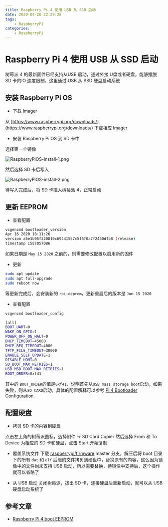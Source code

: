 ```yaml
---
title: Raspberry Pi 4 使用 USB 从 SSD 启动
date: 2020-09-20 22:29:28
tags:
    - RaspberryPi
categories: 
    - RaspberryPi
---
```


# Raspberry Pi 4 使用 USB 从 SSD 启动

树莓派 4 的最新固件已经支持从USB 启动，通过外接 U盘或者硬盘，能够摆脱 SD 卡的IO 速度限制，这里通过 USB 从 SSD 硬盘启动系统

## 安装 Raspberry Pi OS

- 下载 Imager 

从 [https://www.raspberrypi.org/downloads/](https://www.raspberrypi.org/downloads/) 下载相应 Imager

- 安装 Raspberry Pi OS 到 SD 卡中

选择第一个镜像

![RaspberryPiOS-install-1.png](https://hellowoodes.oss-cn-beijing.aliyuncs.com/picture/RaspberryPiOS-install-1.png)

然后选择 SD 卡后写入

![RaspberryPiOS-install-2.png](https://hellowoodes.oss-cn-beijing.aliyuncs.com/picture/RaspberryPiOS-install-2.png)

待写入完成后，将 SD 卡插入树莓派 4，正常启动

## 更新 EEPROM

- 查看配置

```bash
vcgencmd bootloader_version
Apr 16 2020 18:11:26
version a5e1b95f320810c69441557c5f5f0a7f2460dfb8 (release)
timestamp 1587057086
```

如果日期是 `May 15 2020` 之前的，则需要修改配置以启用新的固件

- 更新 

```bash
sudo apt update
sudo apt full-upgrade
sudo reboot now
```

等更新完成后，会安装新的 `rpi-eeprom`，更新重启后的版本是 `Jun 15 2020`

- 查看配置

```bash
vcgencmd bootloader_config

[all]
BOOT_UART=0
WAKE_ON_GPIO=1
POWER_OFF_ON_HALT=0
DHCP_TIMEOUT=45000
DHCP_REQ_TIMEOUT=4000
TFTP_FILE_TIMEOUT=30000
ENABLE_SELF_UPDATE=1
DISABLE_HDMI=0
SD_BOOT_MAX_RETRIES=1
USB_MSD_BOOT_MAX_RETRIES=1
BOOT_ORDER=0xf41
```

其中的 `BOOT_ORDER`的值是`0xf41`，说明首先从`USB mass storage boot`启动，如果失败，则从`SD CARD`启动，具体的配置解释可以参考 [Pi 4 Bootloader Configuration](https://www.raspberrypi.org/documentation/hardware/raspberrypi/bcm2711_bootloader_config.md)

## 配置硬盘

- 拷贝 SD 卡的内容到硬盘

点击左上角的树莓派图标，选择附件 -> SD Card Copier 
然后选择 From 和 To Device 为相应的 SD 卡和硬盘，点击 Start 开始复制

- 覆盖系统文件
下载 [raspberrypi/firmware](https://github.com/raspberrypi/firmware)  master 分支，解压后将 boot 目录下的所有 `dat` 和 `elf` 后缀的文件拷贝到硬盘中，替换原有的内容，这么因为镜像中的文件尚未支持 USB 启动，所以需要替换，待镜像中支持后，这个操作就可以省略了

- 从 USB 启动
关闭树莓派，拔出 SD 卡，连接硬盘后重新启动，就可以从 USB 硬盘启动系统了


## 参考文章

- [Raspberry Pi 4 boot EEPROM](https://www.raspberrypi.org/documentation/hardware/raspberrypi/booteeprom.md)